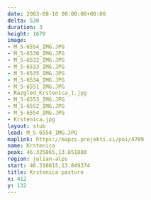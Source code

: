 ```yaml
---
date: 2003-08-10 00:00:00+00:00
delta: 530
duration: 3
height: 1670
image:
- M_5-6554_IMG.JPG
- M_5-6530_IMG.JPG
- M_5-6532_IMG.JPG
- M_5-6533_IMG.JPG
- M_5-6535_IMG.JPG
- M_5-6534_IMG.JPG
- M_5-6551_IMG.JPG
- Razgled_Krstenica_1.jpg
- M_5-6553_IMG.JPG
- M_5-6552_IMG.JPG
- M_5-6554_IMG.JPG
- Krstenica.jpg
layout: stub
lead: M_5-6554_IMG.JPG
maplink: https://mapzs.projekti.si/poi/4709
name: Krstenica
peak: 46.325865,13.851880
region: julian-alps
start: 46.310815,13.849374
title: Krstenica pasture
x: 412
y: 132
---
```

